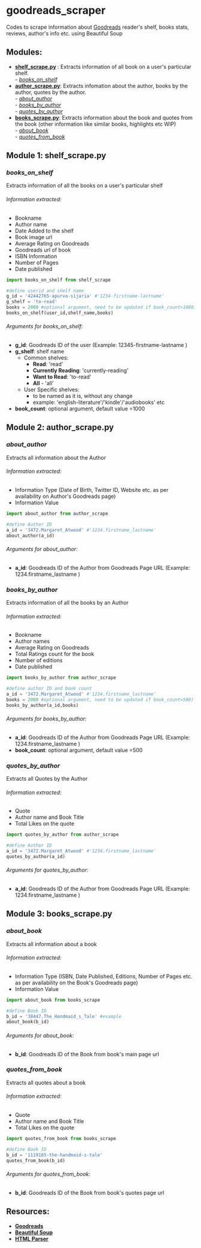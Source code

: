 # goodreads_scraper
Codes to scrape information about [Goodreads](https://www.goodreads.com/) reader's shelf, books stats, reviews, author's info etc. using Beautiful Soup

## Modules:
- __[shelf_scrape.py](#module-1-shelf_scrapepy)__ : Extracts information of all book on a user's particular shelf.
    <br /> - _[books_on_shelf](#books_on_shelf)_
- __[author_scrape.py](#module-2-author_scrapepy)__: Extracts infomation about the author, books by the author, quotes by the author.
 <br /> - _[about_author](#about_author)_
 <br /> - _[books_by_author](#books_by_author)_
 <br /> - _[quotes_by_author](#quotes_by_author)_
- __[books_scrape.py](#module-3-books_scrapepy)__: Extracts information about the book and quotes from the book (other information like similar books, highlights etc WIP)
 <br /> - _[about_book](#about_book)_
 <br /> - _[quotes_from_book](#quotes_from_book)_
 

## Module 1: shelf_scrape.py

### *books_on_shelf*
Extracts information of all the books on a user's particular shelf

###### Information extracted:
- Bookname
- Author name
- Date Added to the shelf
- Book image url
- Average Rating on Goodreads
- Goodreads url of book 
- ISBN Information
- Number of Pages
- Date published

```python
import books_on_shelf from shelf_scrape

#define userid and shelf name
g_id = '42442765-apurva-sijaria' #'1234-firstname-lastname'
g_shelf = 'to-read'
books = 2000 #optional argument, need to be updated if book_count>1000)
books_on_shelf(user_id,shelf_name,books)
```

###### Arguments for books_on_shelf:
- **g_id**: Goodreads ID of the user (Example: 12345-firstname-lastname )
- **g_shelf**: shelf name 
  - Common shelves:
    - **Read**: 'read'
    - **Currently Reading**: 'currently-reading'
    - **Want to Read**: 'to-read'
    - **All** - 'all'
  - User Specific shelves:
    - to be named as it is, without any change
    - example: 'english-literature'/'kindle'/'audiobooks' etc
- **book_count**: optional argument, default value =1000
    
## Module 2: author_scrape.py

### *about_author*
Extracts all information about the Author

###### Information extracted:
- Information Type (Date of Birth, Twitter ID, Website etc. as per availability on Author's Goodreads page)
- Information Value

```python
import about_author from author_scrape

#define Author ID
a_id = '3472.Margaret_Atwood' #'1234.firstname_lastname'
about_author(a_id)
```

###### Arguments for about_author:
- **a_id**: Goodreads ID of the Author from Goodreads Page URL (Example: 1234.firstname_lastname )

### *books_by_author*
Extracts information of all the books by an Author

###### Information extracted:
- Bookname
- Author names
- Average Rating on Goodreads
- Total Ratings count for the book
- Number of editions
- Date published

```python
import books_by_author from author_scrape

#define author ID and book count
a_id = '3472.Margaret_Atwood' #'1234.firstname_lastname'
books = 2000 #optional argument, need to be updated if book_count>500)
books_by_author(a_id,books)
```

###### Arguments for books_by_author:
- **a_id**:  Goodreads ID of the Author from Goodreads Page URL (Example: 1234.firstname_lastname )
- **book_count**: optional argument, default value =500

### *quotes_by_author*
Extracts all Quotes by the Author

###### Information extracted:
- Quote
- Author name and Book Title
- Total Likes on the quote

```python
import quotes_by_author from author_scrape

#define Author ID
a_id = '3472.Margaret_Atwood' #'1234.firstname_lastname'
quotes_by_author(a_id)
```

###### Arguments for quotes_by_author:
- **a_id**: Goodreads ID of the Author from Goodreads Page URL (Example: 1234.firstname_lastname )

## Module 3: books_scrape.py

### *about_book*
Extracts all information about a book

###### Information extracted:
- Information Type (ISBN, Date Published, Editions, Number of Pages etc. as per availability on the Book's Goodreads page)
- Information Value

```python
import about_book from books_scrape

#define Book ID
b_id = '38447.The_Handmaid_s_Tale' #example
about_book(b_id)
```

###### Arguments for about_book:
- **b_id**: Goodreads ID of the Book from book's main page url 

### *quotes_from_book*
Extracts all quotes about a book

###### Information extracted:
- Quote
- Author name and Book Title
- Total Likes on the quote

```python
import quotes_from_book from books_scrape

#define Book ID
b_id = '1119185-the-handmaid-s-tale'
quotes_from_book(b_id)
```

###### Arguments for quotes_from_book:
- **b_id**: Goodreads ID of the Book from book's quotes page url 

## Resources:

- **[Goodreads](https://www.goodreads.com/)**
- **[Beautiful Soup](https://www.crummy.com/software/BeautifulSoup/bs4/doc/)**
- **[HTML Parser](https://docs.python.org/3/library/html.parser.html)**

